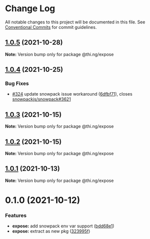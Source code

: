 # Change Log

All notable changes to this project will be documented in this file.
See [Conventional Commits](https://conventionalcommits.org) for commit guidelines.

## [1.0.5](https://github.com/thi-ng/umbrella/compare/@thi.ng/expose@1.0.4...@thi.ng/expose@1.0.5) (2021-10-28)

**Note:** Version bump only for package @thi.ng/expose





## [1.0.4](https://github.com/thi-ng/umbrella/compare/@thi.ng/expose@1.0.3...@thi.ng/expose@1.0.4) (2021-10-25)


### Bug Fixes

* [#324](https://github.com/thi-ng/umbrella/issues/324) update snowpack issue workaround ([6dfbf71](https://github.com/thi-ng/umbrella/commit/6dfbf7120faaea7ef6af4f755e1a609cb49d902a)), closes [snowpackjs/snowpack#3621](https://github.com/snowpackjs/snowpack/issues/3621)





## [1.0.3](https://github.com/thi-ng/umbrella/compare/@thi.ng/expose@1.0.2...@thi.ng/expose@1.0.3) (2021-10-15)

**Note:** Version bump only for package @thi.ng/expose





## [1.0.2](https://github.com/thi-ng/umbrella/compare/@thi.ng/expose@1.0.1...@thi.ng/expose@1.0.2) (2021-10-15)

**Note:** Version bump only for package @thi.ng/expose





## [1.0.1](https://github.com/thi-ng/umbrella/compare/@thi.ng/expose@0.1.0...@thi.ng/expose@1.0.1) (2021-10-13)

**Note:** Version bump only for package @thi.ng/expose





# 0.1.0 (2021-10-12)


### Features

* **expose:** add snowpack env var support ([bdd68e1](https://github.com/thi-ng/umbrella/commit/bdd68e199924e10635347358145dc1b369799749))
* **expose:** extract as new pkg ([323995f](https://github.com/thi-ng/umbrella/commit/323995fd70981a7e4d33f029f829ed0d0e3ce0bb))
